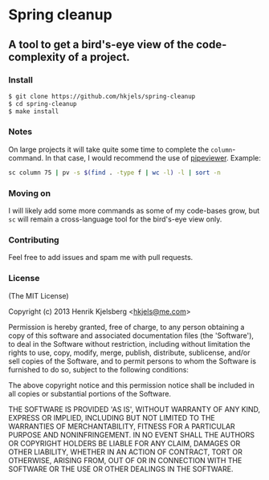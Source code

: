 
Spring cleanup
==============

A tool to get a bird's-eye view of the code-complexity of a project.
--------------------------------------------------------------------


### Install

```sh
$ git clone https://github.com/hkjels/spring-cleanup
$ cd spring-cleanup
$ make install
```


### Notes

On large projects it will take quite some time to complete the `column`-command.
In that case, I would recommend the use of [pipeviewer](http://www.ivarch.com/programs/pv.shtml).
Example:

```sh
sc column 75 | pv -s $(find . -type f | wc -l) -l | sort -n
```


### Moving on

I will likely add some more commands as some of my code-bases grow, but
`sc` will remain a cross-language tool for the bird's-eye view only.


### Contributing

Feel free to add issues and spam me with pull requests.


### License

(The MIT License)

Copyright (c) 2013 Henrik Kjelsberg &lt;hkjels@me.com&gt;

Permission is hereby granted, free of charge, to any person obtaining
a copy of this software and associated documentation files (the
'Software'), to deal in the Software without restriction, including
without limitation the rights to use, copy, modify, merge, publish,
distribute, sublicense, and/or sell copies of the Software, and to
permit persons to whom the Software is furnished to do so, subject to
the following conditions:

The above copyright notice and this permission notice shall be
included in all copies or substantial portions of the Software.

THE SOFTWARE IS PROVIDED 'AS IS', WITHOUT WARRANTY OF ANY KIND,
EXPRESS OR IMPLIED, INCLUDING BUT NOT LIMITED TO THE WARRANTIES OF
MERCHANTABILITY, FITNESS FOR A PARTICULAR PURPOSE AND NONINFRINGEMENT.
IN NO EVENT SHALL THE AUTHORS OR COPYRIGHT HOLDERS BE LIABLE FOR ANY
CLAIM, DAMAGES OR OTHER LIABILITY, WHETHER IN AN ACTION OF CONTRACT,
TORT OR OTHERWISE, ARISING FROM, OUT OF OR IN CONNECTION WITH THE
SOFTWARE OR THE USE OR OTHER DEALINGS IN THE SOFTWARE.

